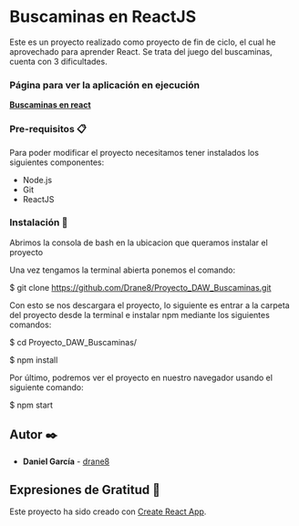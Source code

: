# Buscaminas en ReactJS

Este es un proyecto realizado como proyecto de fin de ciclo, el cual he aprovechado para aprender React. Se trata del juego del buscaminas, cuenta con 3 dificultades.


### Página para ver la aplicación en ejecución

**[Buscaminas en react](https://react-buscaminas.netlify.app/)**

### Pre-requisitos 📋

Para poder modificar el proyecto necesitamos tener instalados los siguientes componentes:

* Node.js
* Git
* ReactJS


### Instalación 🔧

Abrimos la consola de bash en la ubicacion que queramos instalar el proyecto

Una vez tengamos la terminal abierta ponemos el comando: 

$ git clone https://github.com/Drane8/Proyecto_DAW_Buscaminas.git

Con esto se nos descargara el proyecto, lo siguiente es entrar a la carpeta del proyecto desde la terminal e instalar npm mediante los siguientes comandos:

$ cd Proyecto_DAW_Buscaminas/


$ npm install


Por último, podremos ver el proyecto en nuestro navegador usando el siguiente comando:

$ npm start


## Autor ✒️

* **Daniel García**  - [drane8](https://github.com/drane8)

## Expresiones de Gratitud 🎁

Este proyecto ha sido creado con [Create React App](https://github.com/facebook/create-react-app).
